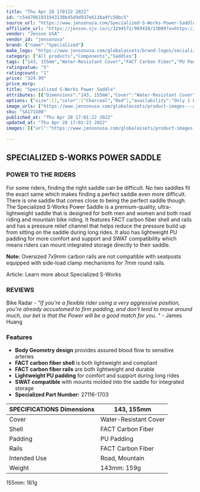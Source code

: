 ```yaml
---
title: "Thu Apr 28 170122 2022"
id: "c5447061931943130b45d9d937e6138a9fc50bc5"
source_url: "https://www.jensonusa.com/Specialized-S-Works-Power-Saddle-4"
affiliate_url: "https://jenson.sjv.io/c/3294572/989438/13009?u=https://www.jensonusa.com/Specialized-S-Works-Power-Saddle-4"
vendor: "Jenson USA"
vendor_id: "jensonusa"
brand: {"name":"Specialized"}
make_logo: "https://www.jensonusa.com/globalassets/brand-logos/secialized-logo.png"
category: ["All products","Components","Saddles"]
tags: ["143, 155mm","Water-Resistant Cover","FACT Carbon Fiber","PU Padding","FACT Carbon Fiber","Road, Mountain","143mm: 159g","155mm: 161g"]
ratingvalue: "5"
ratingcount: "1"
price: "324.99"
price_msrp: 
title: "Specialized S-Works Power Saddle"
attributes: [{"Dimensions":"143, 155mm","Cover":"Water-Resistant Cover","Shell":"FACT Carbon Fiber","Padding":"PU Padding","Rails":"FACT Carbon Fiber","Intended Use":"Road, Mountain","Weight":"143mm: 159g"}]
options: {"size":[],"color":["Charcoal","Red"],"availability":"Only 1 Left"}
image_urls: ["https://www.jensonusa.com/globalassets/product-images---all-assets/specialized/sa171g08-charcoal.jpg","https://www.jensonusa.com/globalassets/product-images---all-assets/specialized/sa171g08_1-charcoal.jpg","https://www.jensonusa.com/globalassets/product-images---all-assets/specialized/sa171g08_2-charcoal.jpg","https://www.jensonusa.com/globalassets/product-images---all-assets/specialized/sa171g08_3-charcoal.jpg"]
sku: "SA171G08"
published_at: "Thu Apr 28 17:01:22 2022"
updated_at: "Thu Apr 28 17:01:22 2022"
images: [{"url":"https://www.jensonusa.com/globalassets/product-images---all-assets/specialized/sa171g08-charcoal.jpg","path":"full/28d543fd00a9c902332d70ea00b94e9a5b7bdf95.jpg","checksum":"1e7e2244ae3c80f94f4e244ec0d8d190","status":"downloaded"},{"url":"https://www.jensonusa.com/globalassets/product-images---all-assets/specialized/sa171g08_1-charcoal.jpg","path":"full/2d628fbffd57a547973c6cf62f0c1daebff1d44d.jpg","checksum":"7ec153c883595c442da5ea04f750edea","status":"downloaded"},{"url":"https://www.jensonusa.com/globalassets/product-images---all-assets/specialized/sa171g08_2-charcoal.jpg","path":"full/100469956975529784fd436cb49bec0cf197f06e.jpg","checksum":"9c7fbd45e15cf370cb88c7a101b6793a","status":"downloaded"},{"url":"https://www.jensonusa.com/globalassets/product-images---all-assets/specialized/sa171g08_3-charcoal.jpg","path":"full/b37373498bd2e7d49bb5e6f94974c3b77c831044.jpg","checksum":"aba0dc6f74cd76717340826e723d0be8","status":"downloaded"}]

---
```

## SPECIALIZED S-WORKS POWER SADDLE

### POWER TO THE RIDERS

For some riders, finding the right saddle can be difficult. No two saddles fit
the exact same which makes finding a perfect saddle even more difficult. There
is one saddle that comes close to being the perfect saddle though. The
Specialized S-Works Power Saddle is a premium-quality, ultra-lightweight
saddle that is designed for both men and women and both road riding and
mountain bike riding. It features FACT carbon fiber shell and rails and has a
pressure relief channel that helps reduce the pressure build up from sitting
on the saddle during long rides. It also has lightweight PU padding for more
comfort and support and SWAT compatibility which means riders can mount
integrated storage directly to their saddle.

**Note:** Oversized 7x9mm carbon rails are not compatible with seatposts
equipped with side-load clamp mechanisms for 7mm round rails.

Article: Learn more about Specialized S-Works

### REVIEWS

Bike Radar \- _"If you're a flexible rider using a very aggressive position,
you're already accustomed to firm padding, and don't tend to move around much,
our bet is that the Power will be a good match for you. "_ \- James Huang

### Features

  * **Body Geometry design** provides assured blood flow to sensitive arteries
  * **FACT carbon fiber shell** is both lightweight and compliant
  * **FACT carbon fiber rails** are both lightweight and durable
  * **Lightweight PU padding** for comfort and support during long rides
  * **SWAT compatible** with mounts molded into the saddle for integrated storage
  * **Specialized Part Number:** 27116-1703

SPECIFICATIONS Dimensions | 143, 155mm  
---|---  
Cover | Water-Resistant Cover  
Shell | FACT Carbon Fiber  
Padding | PU Padding  
Rails | FACT Carbon Fiber  
Intended Use | Road, Mountain  
Weight | 143mm: 159g  
155mm: 161g

